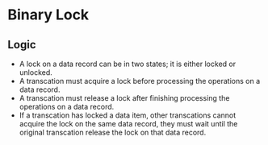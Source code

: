 # Binary Lock

## Logic
- A lock on a data record can be in two states; it is either locked or unlocked.
- A transcation must acquire a lock before processing the operations on a data record.
- A transcation must release a lock after finishing processing the operations on a data record.
- If a transcation has locked a data item, other transcations cannot acquire the lock on the same data record, they must wait until the original transcation release the lock on that data record. 
